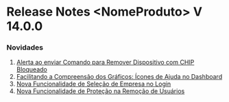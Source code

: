 # Release Notes \<NomeProduto> V 14.0.0

### Novidades <a href="#novidades-da-versao" id="novidades-da-versao"></a>

1. [Alerta ao enviar Comando para Remover Dispositivo com CHIP Bloqueado](validacao-e-comando-para-remocao-de-dispositivo-com-chip-bloqueado.md)
2. [Facilitando a Compreensão dos Gráficos: Ícones de Ajuda no Dashboard](facilitando-a-compreensao-dos-graficos-icones-de-ajuda-no-dashboard.md)
3. [Nova Funcionalidade de Seleção de Empresa no Login](nova-funcionalidade-de-selecao-de-empresa-no-login.md)
4. [Nova Funcionalidade de Proteção na Remoção de Usuários](nova-funcionalidade-de-protecao-na-remocao-de-usuarios.md)

